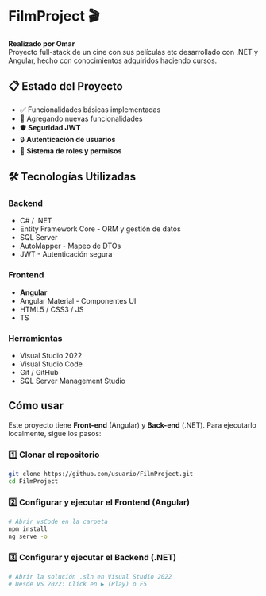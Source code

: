 # FilmProject 🎬

**Realizado por Omar**  
Proyecto full-stack de un cine con sus películas etc desarrollado con .NET y Angular, hecho con conocimientos adquiridos haciendo cursos.

## 📋 Estado del Proyecto
- ✅ Funcionalidades básicas implementadas
- 🚧 Agregando nuevas funcionalidades
- 🛡️ **Seguridad JWT** 
- 🔒 **Autenticación de usuarios**
- 👤 **Sistema de roles y permisos**

## 🛠️ Tecnologías Utilizadas
### Backend
- C# / .NET
- Entity Framework Core - ORM y gestión de datos
- SQL Server
- AutoMapper - Mapeo de DTOs
- JWT - Autenticación segura

### Frontend
- **Angular**
- Angular Material - Componentes UI
- HTML5 / CSS3 / JS
- TS

### Herramientas
- Visual Studio 2022
- Visual Studio Code
- Git / GitHub
- SQL Server Management Studio

## Cómo usar
Este proyecto tiene **Front-end** (Angular) y **Back-end** (.NET). Para ejecutarlo localmente, sigue los pasos:

### 1️⃣ Clonar el repositorio
```bash
git clone https://github.com/usuario/FilmProject.git
cd FilmProject
```
### 2️⃣ Configurar y ejecutar el Frontend (Angular)
```bash
# Abrir vsCode en la carpeta
npm install
ng serve -o
```

### 3️⃣ Configurar y ejecutar el Backend (.NET)
```bash
# Abrir la solución .sln en Visual Studio 2022
# Desde VS 2022: Click en ▶️ (Play) o F5
```
